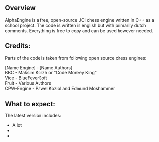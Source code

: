 ## Overview

AlphaEngine is a free, open-source UCI chess engine written in C++ as a school project. The code is written in english but with primarily dutch comments. Everything is free to copy and can be used however needed.

## Credits:
Parts of the code is taken from following open source chess engines:  

[Name Engine] - [Name Authors]  
BBC           - Maksim Korzh or "Code Monkey King"  
Vice          - BlueFeverSoft  
Fruit         - Various Authors  
CPW-Engine    - Pawel Koziol and Edmund Moshammer  

## What to expect:
The latest version includes:
* A lot
* 
* 
